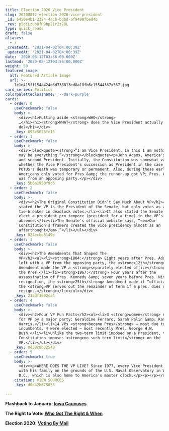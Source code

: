 ```yaml
---
title: Election 2020 Vice President
slug: 20200812-election-2020-vice-president
_id: 6450e4b1-2324-4acb-bdbd-af9490fbed4b
_rev: p5oiLzuoOfR9bp21r2z2OL
type: quick_reads
draft: false
aliases:
  - /
_createdAt: '2021-04-02T04:00:39Z'
_updatedAt: '2021-04-02T04:00:39Z'
date: '2020-08-12T03:56:00.000Z'
lastmod: '2020-08-12T03:56:00.000Z'
weight: 50
featured_image:
  alt: Featured Article Image
  url: >-
    1e1e415ff154a424e6d738813ed8a18fb6c15544367x367.jpg
card_series: Politics
colorpaletteclassname: '--dark-purple'
cards:
  - order: 0
    useCheckmark: false
    body: >-
      <div><h1>Putting aside <strong>WHO</strong>
      …</h1><h1><strong>WHAT</strong> does the Vice President actually
      do?</h1></div>
    _key: 695e5623fc15
  - order: 1
    useCheckmark: false
    body: >-
      <div><blockquote><strong>“I am Vice President. In this I am nothing, but I
      may be everything.”</strong></blockquote><p>John Adams, America's first VP
      and second President. Initially, the Constitution was somewhat vague as to
      whether the Vice President's succession as President in the case of
      POTUS's death was temporary or permanent. Also, during those early years,
      Americans only voted for Pres &amp; the runner-up got VP; Pres. Adams' VP
      was from an opposing party.</p></div>
    _key: 5b6a1950f9c6
  - order: 2
    useCheckmark: false
    body: >-
      <div><h2>The Original Constitution Didn’t Say Much About VP</h2><ul><li>It
      stated the VP is the President of the Senate, but only votes as a
      tie-breaker in deadlock votes.</li><li>It also stated the Senate must
      elect a president pro tempore (president for a time) in the VP’s
      absence.</li><li>The Senate’s official website says, “<em>Our
      Constitution’s framers created the vice presidency almost as an
      afterthought</em>.”</li></ul></div>
    _key: 024ecbd8149e
  - order: 3
    useCheckmark: false
    body: >-
      <div><h2>The Amendments That Shaped The
      VP</h2><ul><li><strong>1804:</strong> Eight years after Pres. Adams was
      left with a VP from the opposing party, the <strong>12th</strong>
      Amendment made the VP a <strong>separately elected office</strong> from
      the Pres.</li><li><strong>1967:</strong> Four years after the
      assassination of Pres. Kennedy &amp; seven years before Pres. Nixon’s
      resignation, the <strong>25th</strong> Amendment made it “official” that
      the <strong>VP serves out the remainder of term if a pres. dies or
      resigns.</strong></li></ul></div>
    _key: 215df3002ca4
  - order: 4
    useCheckmark: false
    body: >-
      <div><h2>Four VP Fun Facts</h2><ul><li>3 <strong>women</strong> nominated
      for VP by a major party: Geraldine Ferraro, Sarah Palin &amp; Kamala
      Harris.</li><li>14 VPs <strong>became Pres</strong> – most due to death of
      incumbents. 4 were elected – most recently Pres. George H.W.
      Bush.</li><li>Unlike the two-term limit imposed on a President, the
      Constitution imposes <strong>no such term limit</strong> on the
      VP.</li></ul></div>
    _key: 0d38c8b32549
  - order: 5
    useCheckmark: true
    body: >-
      <div><p>WHERE DOES THE VP LIVE? Since 1977, every Vice President has lived
      with his family on the grounds of the U.S. Naval Observatory in Washington
      D.C., which is also home to America's master clock.</p><p></p></div>
    citation: VIEW SOURCES
    _key: d0d42b675053

---
```

**Flashback to January: [Iowa Caucuses](https://smarthernews.com/2020-caucuses/)**

**The Right to Vote: [Who Got The Right & When](https://www.smarthernews.com/18-11-01-right-to-vote/)**

**Election 2020:** [**Voting By Mail**](https://www.smarthernews.com/vote-by-mail/)